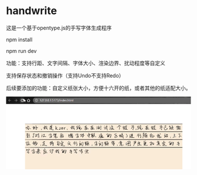 # handwrite

这是一个基于opentype.js的手写字体生成程序

npm install

npm run dev

功能：支持行距、文字间隔、字体大小、渲染边界、扰动程度等自定义

支持保存状态和撤销操作（支持Undo不支持Redo）

后续要添加的功能：自定义纸张大小，方便十六开的纸，或者其他的纸适配大小。

![](https://raw.githubusercontent.com/Kuaizr/handwrite/master/imgs/1674813157877.gif)
